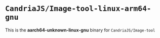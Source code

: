 # `CandriaJS/Image-tool-linux-arm64-gnu`

This is the **aarch64-unknown-linux-gnu** binary for `CandriaJS/Image-tool`
